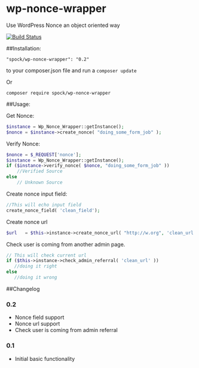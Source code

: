 # wp-nonce-wrapper
Use WordPress Nonce an object oriented way 

[![Build Status](https://travis-ci.org/PatelUtkarsh/wp-nonce-wrapper.svg?branch=master)](https://travis-ci.org/PatelUtkarsh/wp-nonce-wrapper)

##Installation:

```
"spock/wp-nonce-wrapper": "0.2"
```

to your composer.json file and run a `composer update`

Or 
```
composer require spock/wp-nonce-wrapper
```

##Usage:

Get Nonce:
```php
$instance = Wp_Nonce_Wrapper::getInstance();
$nonce = $instance->create_nonce( "doing_some_form_job" );
```

Verify Nonce:

```php
$nonce = $_REQUEST['nonce'];
$instance = Wp_Nonce_Wrapper::getInstance();
if ($instance->verify_nonce( $nonce, "doing_some_form_job" ))
    //Verified Source 
else 
    // Unknown Source
```

Create nonce input field:

```php
//This will echo input field
create_nonce_field( 'clean_field');
```

Create nonce url 
```php
$url   = $this->instance->create_nonce_url( "http://w.org", 'clean_url' );
```

Check user is coming from another admin page.
 
 ```php
 // This will check current url 
 if ($this->instance->check_admin_referral( 'clean_url' ))
    //doing it right
 else 
    //doing it wrong
 ```
 
 
##Changelog 

### 0.2 ###
* Nonce field support 
* Nonce url support
* Check user is coming from admin referral

### 0.1 ###
* Initial basic functionality